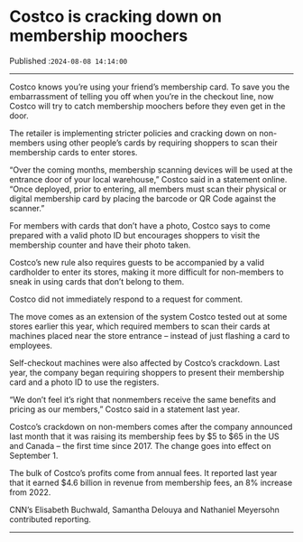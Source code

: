 # Costco is cracking down on membership moochers

Published :`2024-08-08 14:14:00`

---

Costco knows you’re using your friend’s membership card. To save you the embarrassment of telling you off when you’re in the checkout line, now Costco will try to catch membership moochers before they even get in the door.

The retailer is implementing stricter policies and cracking down on non-members using other people’s cards by requiring shoppers to scan their membership cards to enter stores.

“Over the coming months, membership scanning devices will be used at the entrance door of your local warehouse,” Costco said in a statement online. “Once deployed, prior to entering, all members must scan their physical or digital membership card by placing the barcode or QR Code against the scanner.”

For members with cards that don’t have a photo, Costco says to come prepared with a valid photo ID but encourages shoppers to visit the membership counter and have their photo taken.

Costco’s new rule also requires guests to be accompanied by a valid cardholder to enter its stores, making it more difficult for non-members to sneak in using cards that don’t belong to them.

Costco did not immediately respond to a request for comment.

The move comes as an extension of the system Costco tested out at some stores earlier this year, which required members to scan their cards at machines placed near the store entrance – instead of just flashing a card to employees.

Self-checkout machines were also affected by Costco’s crackdown. Last year, the company began requiring shoppers to present their membership card and a photo ID to use the registers.

“We don’t feel it’s right that nonmembers receive the same benefits and pricing as our members,” Costco said in a statement last year.

Costco’s crackdown on non-members comes after the company announced last month that it was raising its membership fees by $5 to $65 in the US and Canada – the first time since 2017. The change goes into effect on September 1.

The bulk of Costco’s profits come from annual fees. It reported last year that it earned $4.6 billion in revenue from membership fees, an 8% increase from 2022.

CNN’s Elisabeth Buchwald, Samantha Delouya and Nathaniel Meyersohn contributed reporting.

---

